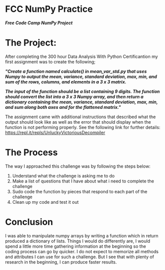 # FCC NumPy Practice
***Free Code Camp NumPy Project***

# The Project:
After completing the 300 hour Data Analysis With Python Certificantion my first assignment was to create the following;

***"Create a function named calculate() in mean_var_std.py that uses Numpy to output the mean, variance, standard deviation, max, min, and sum of the rows, columns, and elements in a 3 x 3 matrix.***

***The input of the function should be a list containing 9 digits. The function should convert the list into a 3 x 3 Numpy array, and then return a dictionary containing the mean, variance, standard deviation, max, min, and sum along both axes and for the flattened matrix."***

The assignment came with additional instructions that described what the output should look like as well as the error that should display when the function is not performing properly. See the following link for further details: https://repl.it/repls/UnluckyVictoriousDecompiler

# The Process
The way I approached this challenge was by following the steps below:

1. Understand what the challenge is asking me to do
2. Make a list of questions that I have about what i need to complete the challenge
3. Sudo code the function by pieces that respond to each part of the challenge
4. Clean up my code and test it out

# Conclusion
I was able to manipulate numpy arrays by writing a function which in return produced a dictionary of lists. Things I would do differently are, I would spend a little more time gathering information at the beginning so the coding process can go by quicker. I do not expect to memorize all methods and attributes I can use for such a challenge. But I see that with plenty of research in the beginning, I can produce faster results.  
